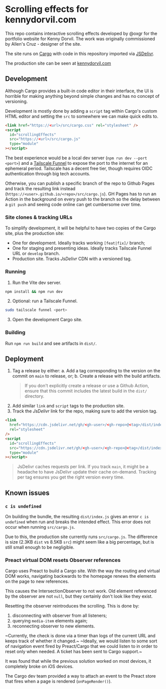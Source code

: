 # Scrolling effects for kennydorvil.com

This repo contains interactive scrolling effects developed by @oxgr for the portfolio website for Kenny Dorvil. The work was originally commissioned by Allen's Cruz - designer of the site.

The site runs on [Cargo](https://cargo.site) with code in this repository imported via [JSDelivr](https://www.jsdelivr.com/).

The production site can be seen at [kennydorvil.com](https://kennydorvil.com/)

## Development

Although Cargo provides a built-in code editor in their interface, the UI is horrible for making anything beyond simple changes and has no concept of versioning.

Development is mostly done by adding a `script` tag within Cargo's custom HTML editor and setting the `src` to somewhere we can make quick edits to.

```html
<link href="https://<url>/src/cargo.css" rel="stylesheet" />
<script
  id="scrollingEffects"
  src="https://<url>/src/cargo.js"
  type="module"
></script>
```

The best experience would be a local dev server (`npm run dev --port <port>`) and a [Tailscale Funnel](https://tailscale.com/kb/1223/funnel) to expose the port to the internet for an ephemeral period. Tailscale has a decent free tier, though requires OIDC authentication through big tech accounts.

Otherwise, you can publish a specific branch of the repo to Github Pages and track the resulting link instead (`https://<user>.github.io/<repo>/src/cargo.js`). GH Pages has to run an Action in the background on every push to the branch so the delay between a `git push` and seeing code online can get cumbersome over time.

### Site clones & tracking URLs

To simplify development, it will be helpful to have two copies of the Cargo site, plus the production site:

- One for development. Ideally tracks working `[feat|fix]/` branch;
- One for staging and presenting ideas. Ideally tracks Tailscale Funnel URL or `develop` branch.
- Production site. Tracks _JsDelivr_ CDN with a versioned tag.

### Running

1. Run the Vite dev server.

```sh
npm install && npm run dev
```

2. Optional: run a Tailscale Funnel.

```sh
sudo tailscale funnel <port>
```

3. Open the development Cargo site.

### Building

Run `npm run build` and see artifacts in `dist/`.

## Deployment

1. Tag a release by either:
   a. Add a tag corresponding to the version on the commit on `main` to release, or;
   b. Create a release with the build artifacts.
   > If you don't explicitly create a release or use a Github Action, ensure that this commit includes the latest build in the `dist/` directory.
2. Add similar `link` and `script` tags to the production site.
3. Track the _JsDelivr_ link for the repo, making sure to add the version tag.

```html
<link
  href="https://cdn.jsdelivr.net/gh/<gh-user>/<gh-repo>@<tag>/dist/index.css"
  rel="stylesheet"
/>
<script
  id="scrollingEffects"
  src="https://cdn.jsdelivr.net/gh/<gh-user>/<gh-repo>@<tag>/dist/index.js"
  type="module"
></script>
```

> JsDelivr caches requests per link. If you track `main`, it might be a headache to have JsDelivr update their cache on-demand. Tracking per tag ensures you get the right version every time.

## Known issues

### `c is undefined`

On building the bundle, the resulting `dist/index.js` gives an error `c is undefined` when run and breaks the intended effect. This error does not occur when running `src/cargo.js`.

Due to this, the production site currently runs `src/cargo.js`. The difference is size (2.3KB `dist` vs 8.5KB `src`) might seem like a big percentage, but is still small enough to be negligible.

### Preact virtual DOM resets Observer references

Cargo uses Preact to build a Cargo site. With the way the routing and virtual DOM works, navigating backwards to the homepage renews the elements on the page to new references.

This causes the IntersectionObserver to not work. Old element referenced by the observer are not `null`, but they certainly don't look like they exist.

Resetting the observer reintroduces the scrolling. This is done by:

1. disconnecting with observer from all listeners;
2. querying `media-item` elements again;
3. reconnecting observer to new elements.

~Currently, the check is done via a timer than logs of the current URL and keeps track of whether it changed.~
~Ideally, we would listen to some sort of navigation event fired by Preact/Cargo that we could listen to in order to reset only when needed. A ticket has been sent to Cargo support.~

It was found that while the previous solution worked on most devices, it completely broke on iOS devices.

The Cargo dev team provided a way to attach an event to the Preact store that fires when a page is rendered (`onPageRender()`).
